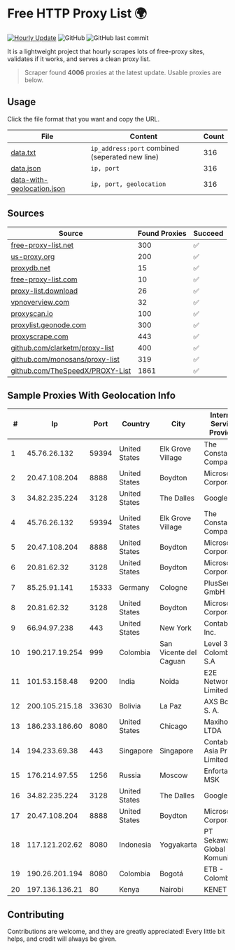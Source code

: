 
# Free HTTP Proxy List 🌍

[![Hourly Update](https://github.com/mertguvencli/http-proxy-list/actions/workflows/main.yml/badge.svg?branch=main)](https://github.com/mertguvencli/http-proxy-list/actions/workflows/main.yml)
![GitHub](https://img.shields.io/github/license/mertguvencli/http-proxy-list)
![GitHub last commit](https://img.shields.io/github/last-commit/mertguvencli/http-proxy-list)

It is a lightweight project that hourly scrapes lots of free-proxy sites, validates if it works, and serves a clean proxy list.


> Scraper found **4006** proxies at the latest update. Usable proxies are below.

## Usage

Click the file format that you want and copy the URL.


|File|Content|Count|
|----|-------|-----|
|[data.txt](https://raw.githubusercontent.com/mertguvencli/http-proxy-list/main/proxy-list/data.txt)|`ip_address:port` combined (seperated new line)|316|
|[data.json](https://raw.githubusercontent.com/mertguvencli/http-proxy-list/main/proxy-list/data.json)|`ip, port`|316|
|[data-with-geolocation.json](https://raw.githubusercontent.com/mertguvencli/http-proxy-list/main/proxy-list/data-with-geolocation.json)|`ip, port, geolocation`|316|

## Sources

|Source|Found Proxies|Succeed|
|------|-------------|-------|
|[free-proxy-list.net](https://free-proxy-list.net)|300|✅|
|[us-proxy.org](https://www.us-proxy.org)|200|✅|
|[proxydb.net](http://proxydb.net)|15|✅|
|[free-proxy-list.com](https://free-proxy-list.com/?page=&port=&type%5B%5D=http&type%5B%5D=https&up_time=0&search=Search)|10|✅|
|[proxy-list.download](https://www.proxy-list.download/HTTP)|26|✅|
|[vpnoverview.com](https://vpnoverview.com/privacy/anonymous-browsing/free-proxy-servers)|32|✅|
|[proxyscan.io](https://www.proxyscan.io)|100|✅|
|[proxylist.geonode.com](https://proxylist.geonode.com/api/proxy-list?limit=300&page=1&sort_by=lastChecked&sort_type=desc&protocols=http,https)|300|✅|
|[proxyscrape.com](https://api.proxyscrape.com/v2/?request=displayproxies&protocol=http&timeout=10000&country=all&ssl=all&anonymity=all)|443|✅|
|[github.com/clarketm/proxy-list](https://raw.githubusercontent.com/clarketm/proxy-list/master/proxy-list-raw.txt)|400|✅|
|[github.com/monosans/proxy-list](https://raw.githubusercontent.com/monosans/proxy-list/main/proxies/http.txt)|319|✅|
|[github.com/TheSpeedX/PROXY-List](https://raw.githubusercontent.com/TheSpeedX/PROXY-List/master/http.txt)|1861|✅|


## Sample Proxies With Geolocation Info

|#|Ip|Port|Country|City|Internet Service Provider|
|-|--|----|-------|----|-------------------------|
|1|45.76.26.132|59394|United States|Elk Grove Village|The Constant Company|
|2|20.47.108.204|8888|United States|Boydton|Microsoft Corporation|
|3|34.82.235.224|3128|United States|The Dalles|Google LLC|
|4|45.76.26.132|59394|United States|Elk Grove Village|The Constant Company|
|5|20.47.108.204|8888|United States|Boydton|Microsoft Corporation|
|6|20.81.62.32|3128|United States|Boydton|Microsoft Corporation|
|7|85.25.91.141|15333|Germany|Cologne|PlusServer GmbH|
|8|20.81.62.32|3128|United States|Boydton|Microsoft Corporation|
|9|66.94.97.238|443|United States|New York|Contabo Inc.|
|10|190.217.19.254|999|Colombia|San Vicente del Caguan|Level 3 Colombia S.A|
|11|101.53.158.48|9200|India|Noida|E2E Networks Limited|
|12|200.105.215.18|33630|Bolivia|La Paz|AXS Bolivia S. A.|
|13|186.233.186.60|8080|United States|Chicago|Maxihost LTDA|
|14|194.233.69.38|443|Singapore|Singapore|Contabo Asia Private Limited|
|15|176.214.97.55|1256|Russia|Moscow|Enforta-MSK|
|16|34.82.235.224|3128|United States|The Dalles|Google LLC|
|17|20.47.108.204|8888|United States|Boydton|Microsoft Corporation|
|18|117.121.202.62|8080|Indonesia|Yogyakarta|PT Sekawan Global Komunika|
|19|190.26.201.194|8080|Colombia|Bogotá|ETB - Colombia|
|20|197.136.136.21|80|Kenya|Nairobi|KENET|



## Contributing

Contributions are welcome, and they are greatly appreciated! Every
little bit helps, and credit will always be given.

